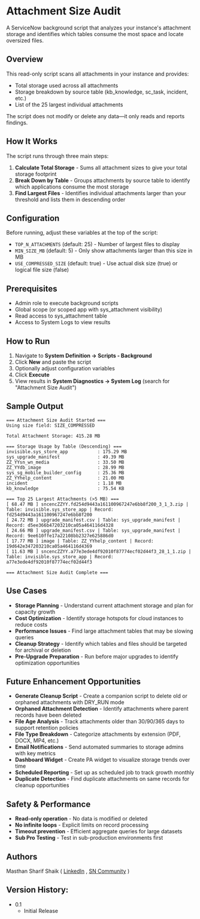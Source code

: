 # Attachment Size Audit

A ServiceNow background script that analyzes your instance's attachment storage and identifies which tables consume the most space and locate oversized files.

## Overview

This read-only script scans all attachments in your instance and provides:
- Total storage used across all attachments
- Storage breakdown by source table (kb_knowledge, sc_task, incident, etc.)
- List of the 25 largest individual attachments

The script does not modify or delete any data—it only reads and reports findings.

## How It Works

The script runs through three main steps:

1. **Calculate Total Storage** - Sums all attachment sizes to give your total storage footprint
2. **Break Down by Table** - Groups attachments by source table to identify which applications consume the most storage
3. **Find Largest Files** - Identifies individual attachments larger than your threshold and lists them in descending order

## Configuration

Before running, adjust these variables at the top of the script:

- `TOP_N_ATTACHMENTS` (default: 25) - Number of largest files to display
- `MIN_SIZE_MB` (default: 5) - Only show attachments larger than this size in MB
- `USE_COMPRESSED_SIZE` (default: true) - Use actual disk size (true) or logical file size (false)

## Prerequisites

- Admin role to execute background scripts
- Global scope (or scoped app with sys_attachment visibility)
- Read access to sys_attachment table
- Access to System Logs to view results

## How to Run

1. Navigate to **System Definition → Scripts - Background**
2. Click **New** and paste the script
3. Optionally adjust configuration variables
4. Click **Execute**
5. View results in **System Diagnostics → System Log** (search for "Attachment Size Audit")

## Sample Output

```
=== Attachment Size Audit Started ===
Using size field: SIZE_COMPRESSED

Total Attachment Storage: 415.28 MB

=== Storage Usage by Table (Descending) ===
invisible.sys_store_app           : 175.29 MB
sys_upgrade_manifest              : 49.39 MB
ZZ_YYsn_wn_media                  : 33.50 MB
ZZ_YYdb_image                     : 28.99 MB
sys_sg_mobile_builder_config      : 25.36 MB
ZZ_YYhelp_content                 : 21.00 MB
incident                          : 1.18 MB
kb_knowledge                      : 75.54 KB

=== Top 25 Largest Attachments (>5 MB) ===
[ 68.47 MB ] sncencZZYY.fd254d9443a161100967247e6bb8f200_3_1_3.zip | Table: invisible.sys_store_app | Record: fd254d9443a161100967247e6bb8f200
[ 24.72 MB ] upgrade_manifest.csv | Table: sys_upgrade_manifest | Record: d5ee366b47203210ca05a464116d4328
[ 24.66 MB ] upgrade_manifest.csv | Table: sys_upgrade_manifest | Record: 9ee610ffe17a22108bb2327e625886d0
[ 17.77 MB ] image | Table: ZZ_YYhelp_content | Record: 19d642e347203210ca05a464116d4369
[ 11.63 MB ] sncencZZYY.a77e3ede4df92010f87774ecf02d44f3_28_1_1.zip | Table: invisible.sys_store_app | Record: a77e3ede4df92010f87774ecf02d44f3

=== Attachment Size Audit Complete ===
```

## Use Cases

- **Storage Planning** - Understand current attachment storage and plan for capacity growth
- **Cost Optimization** - Identify storage hotspots for cloud instances to reduce costs
- **Performance Issues** - Find large attachment tables that may be slowing queries
- **Cleanup Strategy** - Identify which tables and files should be targeted for archival or deletion
- **Pre-Upgrade Preparation** - Run before major upgrades to identify optimization opportunities

## Future Enhancement Opportunities

- **Generate Cleanup Script** - Create a companion script to delete old or orphaned attachments with DRY_RUN mode
- **Orphaned Attachment Detection** - Identify attachments where parent records have been deleted
- **File Age Analysis** - Track attachments older than 30/90/365 days to support retention policies
- **File Type Breakdown** - Categorize attachments by extension (PDF, DOCX, MP4, etc.)
- **Email Notifications** - Send automated summaries to storage admins with key metrics
- **Dashboard Widget** - Create PA widget to visualize storage trends over time
- **Scheduled Reporting** - Set up as scheduled job to track growth monthly
- **Duplicate Detection** - Find duplicate attachments on same records for cleanup opportunities

## Safety & Performance

- **Read-only operation** - No data is modified or deleted
- **No infinite loops** - Explicit limits on record processing
- **Timeout prevention** - Efficient aggregate queries for large datasets
- **Sub Pro Testing** - Test in sub-production environments first


## Authors
Masthan Sharif Shaik ( <a href="https://www.linkedin.com/in/nowsharif/" target="_blank">LinkedIn</a> ,  <a href="https://www.servicenow.com/community/user/viewprofilepage/user-id/668622" target="_blank">SN Community</a> )

## Version History:
* 0.1
    * Initial Release
